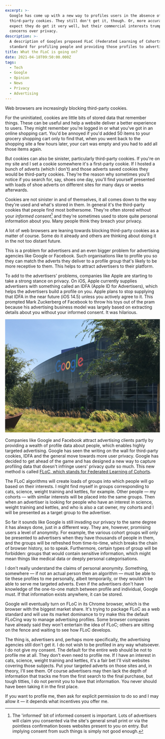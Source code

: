 ```yaml
---
excerpt: >-
  Google has come up with a new way to profiles users in the absence of
  third-party cookies. They still don't get it, though. Or, more accurately, I
  expect they do get it very well, but their commercial interests trump user
  concerns over privacy.
description: >-
  A description of Googles proposed FLoC (Federated Learning of Cohorts)
  standard for profiling people and providing those profiles to advertisers.
title: What the FLoC is going on?
date: 2021-04-18T09:50:00.000Z
tags:
  - Tech
  - Google
  - Opinion
  - News
  - Privacy
  - Advertising
---
```

Web browsers are increasingly blocking third-party cookies. 

For the uninitiated, cookies are little bits of stored data that remember things. These can be useful and help a website deliver a better experience to users. They might remember you're logged in or what you've got in an online shopping cart. You'd be annoyed if you'd added 50 items to your grocery shopping cart only to find that, when you went back to the shopping site a few hours later, your cart was empty and you had to add all those items again.

But cookies can also be sinister, particularly third-party cookies. If you're on my site and I set a cookie somewhere it's a first-party cookie. If I hosted a bunch of adverts (which I don't) and those adverts saved cookies they would be third-party cookies. They're the reason why sometimes you'll notice if you search for, say, shoes one day, you'll find yourself presented with loads of shoe adverts on different sites for many days or weeks afterwards.

Cookies are not sinister in and of themselves, it all comes down to the way they're used and what's stored in them. In general it's the third-party cookies that people find most bothersome. They're often stored without your *informed consent*[^1] and they're sometimes used to store quite personal information about you. Many people think they breach your privacy.

A lot of web browsers are leaning towards blocking third-party cookies as a matter of course. Some do it already and others are thinking about doing it in the not too distant future.

This is a problem for advertisers and an even bigger problem for advertising agencies like Google or Facebook. Such organisations like to profile you so they can match the adverts they deliver to a profile group that's likely to be more receptive to them. This helps to attract advertisers to their platform. 

To add to the advertisers' problems, companies like Apple are starting to take a strong stance on privacy. On iOS, Apple currently supplies advertisers with something called an IDFA (Apple ID for Advertisers), which helps the advertisers build a profile on you. Apple plans to stop supplying that IDFA in the near future (iOS 14.5) unless you actively agree to it. This prompted Mark Zuckerberg of Facebook to throw his toys out of the pram because his advertising business model was largely based on extracting details about you without your informed consent. It was hilarious.

![Google headquarters.](/assets/images/posts/2021/04/2021-04-18-google-hq.jpg "@itemprop=image")

Companies like Google and Facebook attract advertising clients partly by providing a wealth of profile data about people, which enables highly targeted advertising. Google has seen the writing on the wall for third-party cookies, IDFA and the general move towards more user privacy. Google has decided to get ahead of the game and has designed a new way to capture profiling data that doesn't infringe users' privacy *quite* so much. This new method is called [FLoC, which stands for Federated Learning of Cohorts](https://github.com/WICG/floc).

The FLoC algorithms will create loads of groups into which people will go based on their interests. I might find myself in groups corresponding to cats, science, weight training and kettles, for example. Other people — my cohorts — with similar interests will be placed into the same groups. Then when an advertiser is looking for people who have an interest in science, weight training and kettles, and who is also a cat owner, my cohorts and I will be presented as a target group to the advertiser.

So far it sounds like Google is still invading our privacy to the same degree it has always done, just in a different way. They are, however, promising users a level of anonymity. For example, the various cohort groups will only be presented to advertisers when they have thousands of people in them, and the groups will be refreshed from time-to-time, which breaks the chain of browser history, so to speak. Furthermore, certain types of group will be forbidden: groups that would contain sensitive information, which might mean things like medical data or deeply personal categorisations.

I don't really understand the claims of personal anonymity. Something, somewhere — if not an actual person then an algorithm — must be able to tie these profiles to me personally, albeit temporarily, or they wouldn't be able to serve me targeted adverts. Even if the advertisers don't have knowledge of the one-to-one match between profile and individual, Google must. If that information exists anywhere, it can be stored.

Google will eventually turn on FLoC in its Chrome browser, which is the browser with the biggest market share. It's trying to package FLoC as a web standard and will use its market dominance to try make this the default FLoCing way to manage advertising profiles. Some browser companies have already said they won't entertain the idea of FLoC; others are sitting on the fence and waiting to see how FLoC develops. 

The thing is, advertisers and, perhaps more specifically, the advertising agencies still don't get it. I do not wish to be profiled in any way whatsoever. I do not give my consent. The default for the entire web should be not to profile me at all. They don't even need to profile me. If I have an interest in cats, science, weight training and kettles, it's a fair bet I'll visit websites covering those subjects. Put your targeted adverts on those sites and, in theory, I'll see them. Of course advertisers may then lack the depth of information that tracks me from the first search to the final purchase, but tough titties, I do not permit you to have that information. You never should have been taking it in the first place.

If you want to profile me, then ask for explicit permission to do so and I may allow it — it depends what incentives you offer me.

[^1]: The 'informed' bit of informed consent is important. Lots of advertisers will claim you consented via the site's general small print or via the pointless confirmation boxes websites present to you on entry. But implying consent from such things is simply not good enough.

